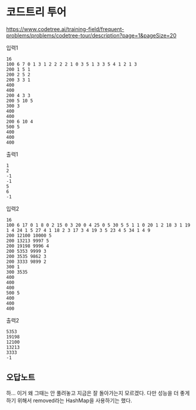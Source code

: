 # 코드트리 투어
https://www.codetree.ai/training-field/frequent-problems/problems/codetree-tour/description?page=1&pageSize=20

입력1
```text
16
100 6 7 0 1 3 1 2 2 2 2 1 0 3 5 1 3 3 5 4 1 2 1 3
200 1 5 1
200 2 5 2
200 3 3 1
400
400
200 4 3 3
200 5 10 5
300 3
400
400
200 6 10 4
500 5
400
400
400
```
출력1
```text
1
2
-1
-1
5
6
-1
```
입력2
```text
16
100 6 17 0 1 8 0 2 15 0 3 20 0 4 25 0 5 30 5 5 1 1 0 20 1 2 18 3 1 19 1 4 24 1 5 27 4 1 18 2 3 17 3 4 19 3 5 23 4 5 34 1 4 9
200 12100 10000 5
200 13213 9997 5
200 19198 9996 4
200 5353 9999 3
200 3535 9862 3
200 3333 9899 2
300 1
300 3535
400
400
400
500 5
400
400
400
```
출력2
```text
5353
19198
12100
13213
3333
-1
```

## 오답노트
하... 이거 왜 그때는 안 풀려놓고 지금은 잘 돌아가는지 모르겠다. 다만 성능을 더 좋게 하기 위해서 removed라는 HashMap을 사용하기는 했다.
